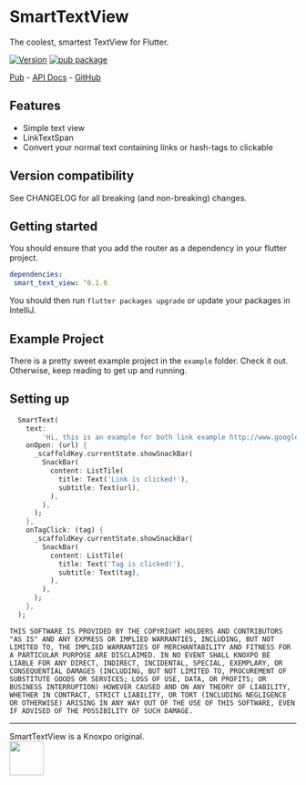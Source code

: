 # SmartTextView
The coolest, smartest TextView for Flutter.

[![Version](https://img.shields.io/badge/version-0.1.0-blue.svg)](https://pub.dartlang.org/packages/smart_text_view)
[![pub package](https://img.shields.io/pub/v/smart_text_view.svg)](https://pub.dartlang.org/packages/smart_text_view)

[Pub](https://pub.dartlang.org/packages/smart_text_view) - [API Docs](https://pub.dartlang.org/documentation/smart_text_view/latest/) - [GitHub](https://github.com/knoxpo/smart_text_view)

## Features

- Simple text view
- LinkTextSpan
- Convert your normal text containing links or hash-tags to clickable

## Version compatibility

See CHANGELOG for all breaking (and non-breaking) changes.

## Getting started

You should ensure that you add the router as a dependency in your flutter project.
```yaml
dependencies:
 smart_text_view: ^0.1.0
```


You should then run `flutter packages upgrade` or update your packages in IntelliJ.

## Example Project

There is a pretty sweet example project in the `example` folder. Check it out. Otherwise, keep reading to get up and running.

## Setting up

```dart
  SmartText(
    text:
        'Hi, this is an example for both link example http://www.google.com and hashtag example #helloWorld',
    onOpen: (url) {
      _scaffoldKey.currentState.showSnackBar(
        SnackBar(
          content: ListTile(
            title: Text('Link is clicked!'),
            subtitle: Text(url),
          ),
        ),
      );
    },
    onTagClick: (tag) {
      _scaffoldKey.currentState.showSnackBar(
        SnackBar(
          content: ListTile(
            title: Text('Tag is clicked!'),
            subtitle: Text(tag),
          ),
        ),
      );
    },
  );
```

``
THIS SOFTWARE IS PROVIDED BY THE COPYRIGHT HOLDERS AND CONTRIBUTORS "AS IS" AND
ANY EXPRESS OR IMPLIED WARRANTIES, INCLUDING, BUT NOT LIMITED TO, THE IMPLIED
WARRANTIES OF MERCHANTABILITY AND FITNESS FOR A PARTICULAR PURPOSE ARE
DISCLAIMED. IN NO EVENT SHALL KNOXPO BE LIABLE FOR ANY
DIRECT, INDIRECT, INCIDENTAL, SPECIAL, EXEMPLARY, OR CONSEQUENTIAL DAMAGES
(INCLUDING, BUT NOT LIMITED TO, PROCUREMENT OF SUBSTITUTE GOODS OR SERVICES;
LOSS OF USE, DATA, OR PROFITS; OR BUSINESS INTERRUPTION) HOWEVER CAUSED AND
ON ANY THEORY OF LIABILITY, WHETHER IN CONTRACT, STRICT LIABILITY, OR TORT
(INCLUDING NEGLIGENCE OR OTHERWISE) ARISING IN ANY WAY OUT OF THE USE OF THIS
SOFTWARE, EVEN IF ADVISED OF THE POSSIBILITY OF SUCH DAMAGE.
``

<hr/>
SmartTextView is a Knoxpo original.
<br/>
<a href="https://knoxpo.com" target="_knoxpo">
<img src="https://www.knoxpo.com/assets/logo.png"
  width="60"></a>

